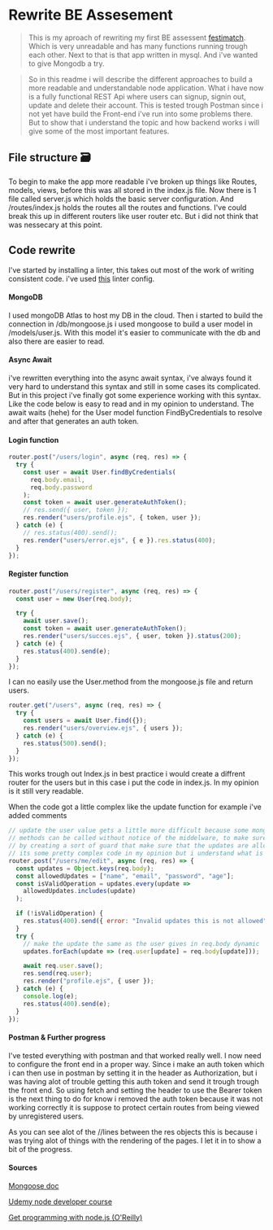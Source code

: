 # Rewrite BE Assesement

> This is my aproach of rewriting my first BE assessent [festimatch](https://github.com/Marijnone/be-assessment-2). Which is very unreadable and has many functions running trough each other. Next to that is that app written in mysql. And i've wanted to give Mongodb a try.

> So in this readme i will describe the different approaches to build a more readable and understandable node application. What i have now is a fully functional REST Api where users can signup, signin out, update and delete their account.
> This is tested trough Postman since i not yet have build the Front-end i've run into some problems there. But to show that i understand the topic and how backend works i will give some of the most important features.

>

## File structure 🗃

To begin to make the app more readable i've broken up things like Routes, models, views, before this was all stored in the index.js file. Now there is 1 file called server.js which holds the basic server configuration. And /routes/index.js holds the routes all the routes and functions. I've could break this up in different routers like user router etc. But i did not think that was nessecary at this point.

## Code rewrite

I've started by installing a linter, this takes out most of the work of writing consistent code. i've used [this](https://github.com/wesbos/eslint-config-wesbos) linter config.

#### MongoDB

I used mongoDB Atlas to host my DB in the cloud. Then i started to build the connection in /db/mongoose.js i used mongoose to build a user model in /models/user.js. With this model it's easier to communicate with the db
and also there are easier to read.

#### Async Await

i've rewritten everything into the async await syntax, i've always found it very hard to understand this syntax and still in some cases its complicated. But in this project i've finally got some experience working with this syntax. Like the code below is easy to read and in my opinion to understand. The await waits (hehe) for the User model function FindByCredentials to resolve and after that generates an auth token.

#### Login function

```js
router.post("/users/login", async (req, res) => {
  try {
    const user = await User.findByCredentials(
      req.body.email,
      req.body.password
    );
    const token = await user.generateAuthToken();
    // res.send({ user, token });
    res.render("users/profile.ejs", { token, user });
  } catch (e) {
    // res.status(400).send();
    res.render("users/error.ejs", { e }).res.status(400);
  }
});
```

#### Register function

```js
router.post("/users/register", async (req, res) => {
  const user = new User(req.body);

  try {
    await user.save();
    const token = await user.generateAuthToken();
    res.render("users/succes.ejs", { user, token }).status(200);
  } catch (e) {
    res.status(400).send(e);
  }
});
```

I can no easily use the User.method from the mongoose.js file and return users.

```js
router.get("/users", async (req, res) => {
  try {
    const users = await User.find({});
    res.render("users/overview.ejs", { users });
  } catch (e) {
    res.status(500).send();
  }
});
```

This works trough out Index.js in best practice i would create a diffrent router for the users but in this case i put the code in index.js. In my opinion is it still very readable.

When the code got a little complex like the update function for example i've added comments

```js
// update the user value gets a little more difficult because some mongoose
// methods can be called without notice of the middelware, to make sure our update gets trough correctly we have to change this
// by creating a sort of guard that make sure that the updates are allowed
// its some pretty complex code in my opinion but i understand what is happening
router.post("/users/me/edit", async (req, res) => {
  const updates = Object.keys(req.body);
  const allowedUpdates = ["name", "email", "password", "age"];
  const isValidOperation = updates.every(update =>
    allowedUpdates.includes(update)
  );

  if (!isValidOperation) {
    res.status(400).send({ error: "Invalid updates this is not allowed" });
  }
  try {
    // make the update the same as the user gives in req.body dynamic
    updates.forEach(update => (req.user[update] = req.body[update]));

    await req.user.save();
    res.send(req.user);
    res.render("profile.ejs", { user });
  } catch (e) {
    console.log(e);
    res.status(400).send(e);
  }
});
```

#### Postman & Further progress

I've tested everything with postman and that worked really well. I now need to configure the front end in a proper way. Since i make an auth token which i can then use in postman by setting it in the header as Authorization, but i was having alot of trouble getting this auth token and send it trough trough the front end. So using fetch and setting the header to use the Bearer token is the next thing to do for know i removed the auth token because it was not working correctly it is suppose to protect certain routes from being viewed by unregistered users.

As you can see alot of the //lines between the res objects this is because i was trying alot of things with the rendering of the pages. I let it in to show a bit of the progress.

#### Sources

[Mongoose doc](https://mongoosejs.com/)

[Udemy node developer course](https://www.udemy.com/the-complete-nodejs-developer-course-2/learn/lecture/13729240#overview)

[Get programming with node.js (O'Reilly)](https://learning.oreilly.com/library/view/get-programming-with/9781617294747/)
